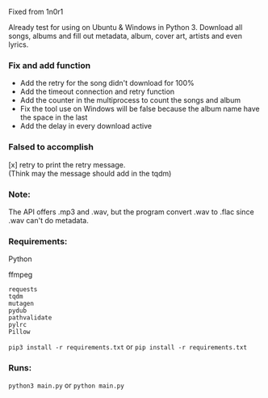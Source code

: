 Fixed from 1n0r1

Already test for using on Ubuntu & Windows in Python 3. 
Download all songs, albums and fill out metadata, album, cover art, artists and even lyrics. 

### Fix and add function

- Add the retry for the song didn't download for 100%
- Add the timeout connection and retry function
- Add the counter in the multiprocess to count the songs and album
- Fix the tool use on Windows will be false because the album name have the space in the last
- Add the delay in every download active

### Falsed to accomplish

[x] retry to print the retry message.  
(Think may the message should add in the tqdm) 

### Note:

The API offers .mp3 and .wav, but the program convert .wav to .flac since .wav can't do metadata.

### Requirements:

Python

ffmpeg

```
requests
tqdm
mutagen
pydub
pathvalidate
pylrc
Pillow
```

```pip3 install -r requirements.txt``` or ```pip install -r requirements.txt```

### Runs:

```python3 main.py``` or ```python main.py```

